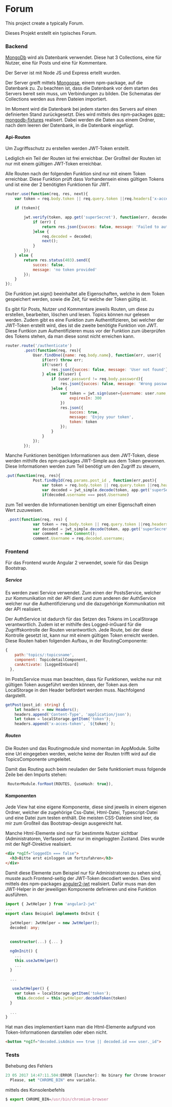 # Forum

This project create a typically Forum.

Dieses Projekt erstellt ein typisches Forum.

### Backend

[MongoDb][1] wird als Datenbank verwendet. Diese hat 3 Collections, eine für Nutzer, eine für Posts und eine für Kommentare.

Der Server ist mit Node JS und Express ertellt wurden.

Der Server greift mittels [Mongoose][2], einem npm-package, auf die Datenbank zu. Zu beachten ist, dass die Datenbank vor dem starten des Servers bereit sein muss, um Verbindungen zu bilden.
Die Schematas der Collections werden aus ihren Dateien importiert.

Im Moment wird die Datenbank bei jedem starten des Servers auf einen definierten Stand zurückgesetzt. Dies wird mittels des npm-packages [pow-mongodb-fixtures][3] realisert. Dabei werden die Daten aus einem Ordner, nach dem leeren der Datenbank, in die Datenbank eingefügt. 

#### Api-Routen

Um Zugriffsschutz zu erstellen werden JWT-Token erstellt.

Lediglich ein Teil der Routen ist frei erreichbar. Der Großteil der Routen ist nur mit einem gültigen JWT-Token erreichbar.

Alle Routen nach der folgenden Funktion sind nur mit einem Token erreichbar. Diese Funktion prüft dass Vorhandensein eines gültigen Tokens und ist eine der 2 benötigten Funktionen für JWT.

``` javascript
router.use(function(req, res, next){
    var token = req.body.token || req.query.token ||req.headers['x-acces-token']||req.headers['Authorization:'];

    if (token){

        jwt.verify(token, app.get('superSecret'), function(err, decoded){
            if (err) {
                return res.json({succes: false, message: 'Failed to authenticate'});
            }else {
                req.decoded = decoded;
                next();
            }
        });
    } else {
        return res.status(403).send({
            succes: false,
            message: 'no token provided'
        });
    }
});
```
Die Funktion jwt.sign() beeinhaltet alle Eigenschaften, welche in dem Token gespeichert werden, sowie die Zeit, für welche der Token gültig ist.

Es gibt für Posts, Nutzer und Kommentare jeweils Routen, um diese zu erstellen, bearbeiten, löschen und lesen. Topics können nur gelesen werden. Zudem gibt es eine Funktion zum Authentifizieren, bei welcher der JWT-Token erstellt wird, dies ist die zweite benötigte Funktion von JWT. Diese Funtkion zum Authentifizieren muss vor der Funktion zum überprüfen des Tokens stehen, da man diese sonst nicht erreichen kann.

``` javascript
router.route('/authenticate')
        .post(function(req, res){
            User.findOne({name: req.body.name}, function(err, user){
                if(err) throw err;
                if(!user) {
                    res.json({succes: false, message: 'User not found'});
                } else if(user) {
                    if (user.password != req.body.password){
                        res.json({succes: false, message: 'Wrong password'});
                    }else {
                        var token = jwt.sign(user={username: user.name, isAdmin: user.isAdmin, id:user._id}, app.get('superSecret'), {
                            expiresIn: 300
                        }) 
                        res.json({
                            succes: true,
                            message: 'Enjoy your token',
                            token: token
                        });
                    }
                }
            });
        });
```

Manche Funktionen benötigen Informationen aus dem JWT-Token, diese werden mithilfe des npm-packages JWT-Simple aus dem Token gewonnen.
Diese Informationen werden zum Teil benötigt um den Zugriff zu steuern,
``` javascript
.put(function(req, res){
            Post.findById(req.params.post_id , function(err,post){
                var token = req.body.token || req.query.token ||req.headers['x-acces-token'];
                var decoded = jwt_simple.decode(token, app.get('superSecret'))
                if(decoded.username === post.Username)
```
zum Teil werden die Informationen benötigt um einer Eigenschaft einen Wert  zuzuweisen.

``` javascript
 .post(function(req, res) {
            var token = req.body.token || req.query.token ||req.headers['x-acces-token'];
            var decoded = jwt_simple.decode(token, app.get('superSecret'))
            var comment = new Comment();
            comment.Username = req.decoded.username;
```

### Frontend

Für das Frontend wurde Angular 2 verwendet, sowie für das Design Bootstrap.

##### Service

Es werden zwei Service verwendet. Zum einen der PostsService, welcher zur Kommunikation mit der API dient und zum anderen der AuthService welcher nur die Authentifizierung und die dazugehörige Kommunikation mit der API realisiert. 

Der AuthService ist dadurch für das Setzen des Tokens im LocalStorage verantwortlich. Zudem ist er mithilfe des Logged-inGuard für die Zugriffskontrolle der Routen verantwortlich. Jede Route, bei der diese Kontrolle gesetzt ist, kann nur mit einem gültigen Token erreicht werden. Diese Routen haben folgenden Aufbau, in der RoutingComponente:

``` javascript
{
    path:'topics/:topicsname',
    component: TopicdetailComponent,
    canActivate: [LoggedInGuard]
  },
```
Im PostsService muss man beachten, dass für Funktionen, welche nur mit gültigen Token ausgeführt werden können, der Token aus dem LocalStorage in den Header befördert werden muss. Nachfolgend dargstellt.

``` typescript
getPost(post_id: string) {
    let headers = new Headers();
    headers.append('Content-Type', 'application/json');
    let token = localStorage.getItem('token');
    headers.append('x-acces-token', `${token}`);
```
##### Routen

Die Routen und das Routingmodule sind momentan im AppModule. Sollte eine Url eingegeben werden, welche keine der Routen trifft wird auf die TopicsComponente umgeleitet.

Damit das Routing auch beim neuladen der Seite funktioniert muss folgende Zeile bei den Imports stehen:

``` typescript
 RouterModule.forRoot(ROUTES, {useHash: true}),
```

#### Komponenten

Jede View hat eine eigene Komponente, diese sind jeweils in einem eigenen Ordner, welcher die zugehörige Css-Datei, Html-Datei, Typescript-Datei und eine Datei zum testen enthält.
Die meisten CSS-Dateien sind leer, da mir zum Großteil das Bootstrap-design ausgereicht hat.

Manche Html-Elemente sind nur für bestimmte Nutzer sichtbar (Administratoren, Verfasser) oder nur im eingeloggten Zustand. Dies wurde mit der NgIf-Direktive realisiert.

``` html
<div *ngIf="loggedIn === false">
  <h3>Bitte erst einloggen um fortzufahren</h3>
</div>
```

Damit diese Elemente zum Beispiel nur für Administratoren zu sehen sind, musste auch Frontend-seitig der JWT-Token decodiert werden. Dies wird mittels des npm-packages [anguler2-jwt][4] realisiert. Dafür muss man den JWT-Helper in der jeweiligen Komponente definieren und eine Funktion ausführen.

``` typescript
import { JwtHelper } from 'angular2-jwt'
...
export class Beispiel implements OnInit {
 
  jwtHelper: JwtHelper = new JwtHelper();
  decoded: any;
  

  constructor(...) {... }

  ngOnInit() {
    ...
    this.useJwtHelper()
    ...
  }

  ...

   useJwtHelper() {
    var token = localStorage.getItem('token');
     this.decoded = this.jwtHelper.decodeToken(token)
  }
    
  ...
}
```

Hat man dies implementiert kann man die Html-Elemente aufgrund von Token-Informationen darstellen oder eben nicht.

``` html
<button *ngIf="decoded.isAdmin === true || decoded.id === user._id">
```

### Tests

Behebung des Fehlers 

``` javascript
23 05 2017 14:47:11.504:ERROR [launcher]: No binary for Chrome browser on your platform.
  Please, set "CHROME_BIN" env variable.
  ```

  mittels des Konsolenbefehls 
  ``` javascript
  $ export CHROME_BIN=/usr/bin/chromium-browser
  ```


[1]: https://www.mongodb.com/de
[2]: http://mongoosejs.com/
[3]: https://www.npmjs.com/package/pow-mongodb-fixtures
[4]: https://www.npmjs.com/package/angular2-jwt